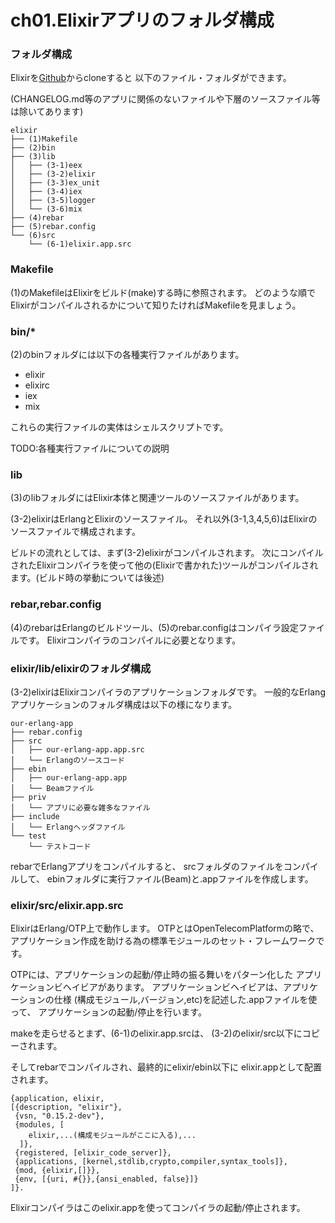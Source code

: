 ch01.Elixirアプリのフォルダ構成
===============================

### フォルダ構成

Elixirを[Github](https://github.com/elixir-lang/elixir)からcloneすると 以下のファイル・フォルダができます。

(CHANGELOG.md等のアプリに関係のないファイルや下層のソースファイル等は除いてあります)

```
elixir
├── (1)Makefile
├── (2)bin
├── (3)lib
│   ├── (3-1)eex
│   ├── (3-2)elixir
│   ├── (3-3)ex_unit
│   ├── (3-4)iex
│   ├── (3-5)logger
│   └── (3-6)mix
├── (4)rebar
├── (5)rebar.config
└── (6)src
    └── (6-1)elixir.app.src
```

### Makefile

(1)のMakefileはElixirをビルド(make)する時に参照されます。 どのような順でElixirがコンパイルされるかについて知りたければMakefileを見ましょう。

### bin/*

(2)のbinフォルダには以下の各種実行ファイルがあります。

- elixir
- elixirc
- iex
- mix

これらの実行ファイルの実体はシェルスクリプトです。

TODO:各種実行ファイルについての説明

### lib

(3)のlibフォルダにはElixir本体と関連ツールのソースファイルがあります。

(3-2)elixirはErlangとElixirのソースファイル。 それ以外(3-1,3,4,5,6)はElixirのソースファイルで構成されます。

ビルドの流れとしては、まず(3-2)elixirがコンパイルされます。 次にコンパイルされたElixirコンパイラを使って他の(Elixirで書かれた)ツールがコンパイルされます。(ビルド時の挙動については後述)

### rebar,rebar.config

(4)のrebarはErlangのビルドツール、(5)のrebar.configはコンパイラ設定ファイルです。 Elixirコンパイラのコンパイルに必要となります。

### elixir/lib/elixirのフォルダ構成

(3-2)elixirはElixirコンパイラのアプリケーションフォルダです。 一般的なErlangアプリケーションのフォルダ構成は以下の様になります。

```
our-erlang-app
├── rebar.config
├── src
│   ├── our-erlang-app.app.src
│   └── Erlangのソースコード
├── ebin
│   ├── our-erlang-app.app
│   └── Beamファイル
├── priv
│   └── アプリに必要な雑多なファイル
├── include
│   └── Erlangヘッダファイル
└── test
    └── テストコード
```

rebarでErlangアプリをコンパイルすると、 srcフォルダのファイルをコンパイルして、 ebinフォルダに実行ファイル(Beam)と.appファイルを作成します。

### elixir/src/elixir.app.src

ElixirはErlang/OTP上で動作します。 OTPとはOpenTelecomPlatformの略で、 アプリケーション作成を助ける為の標準モジュールのセット・フレームワークです。

OTPには、アプリケーションの起動/停止時の振る舞いをパターン化した アプリケーションビヘイビアがあります。 アプリケーションビヘイビアは、アプリケーションの仕様 (構成モジュール,バージョン,etc)を記述した.appファイルを使って、 アプリケーションの起動/停止を行います。

makeを走らせるとまず、(6-1)のelixir.app.srcは、 (3-2)のelixir/src以下にコピーされます。

そしてrebarでコンパイルされ、最終的にelixir/ebin以下に elixir.appとして配置されます。

```Erlang:elixir.app
{application, elixir,
[{description, "elixir"},
 {vsn, "0.15.2-dev"},
 {modules, [
	elixir,...(構成モジュールがここに入る),...
  ]},
 {registered, [elixir_code_server]},
 {applications, [kernel,stdlib,crypto,compiler,syntax_tools]},
 {mod, {elixir,[]}},
 {env, [{uri, #{}},{ansi_enabled, false}]}
]}.
```

Elixirコンパイラはこのelixir.appを使ってコンパイラの起動/停止されます。
